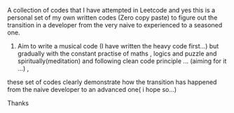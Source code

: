 A collection of codes that I have attempted in Leetcode and yes this is a personal set of my own written codes (Zero copy paste) to 
figure out the transition in a developer from the very naive to experienced to a seasoned one.

1. Aim to write a musical code (I have written the heavy code first...) but gradually with the constant practise of maths , logics and 
puzzle and spiritually(meditation) and following clean code principle ... (aiming for it ...) ,

 these set of codes clearly demonstrate how the transition has happened from the naive developer to an advanced one( i hope so...) 
 
 Thanks 
